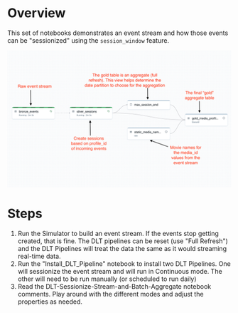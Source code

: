 # Overview
This set of notebooks demonstrates an event stream and how those events can be "sessionized" using the `session_window` feature.

![overview](./resources/overview.png)
# Steps
1. Run the Simulator to build an event stream. If the events stop getting created, that is fine. The DLT pipelines can be reset (use "Full Refresh") and the DLT Pipelines will treat the data the same as it would streaming real-time data.
2. Run the "Install_DLT_Pipeline" notebook to install two DLT Pipelines. One will sessionize the event stream and will run in Continuous mode. The other will need to be run manually (or scheduled to run daily)
3. Read the DLT-Sessionize-Stream-and-Batch-Aggregate notebook comments. Play around with the different modes and adjust the properties as needed.